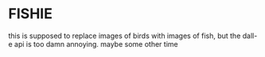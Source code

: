 # FISHIE

this is supposed to replace images of birds with images of fish, but the dall-e api is too damn annoying. maybe some other time
